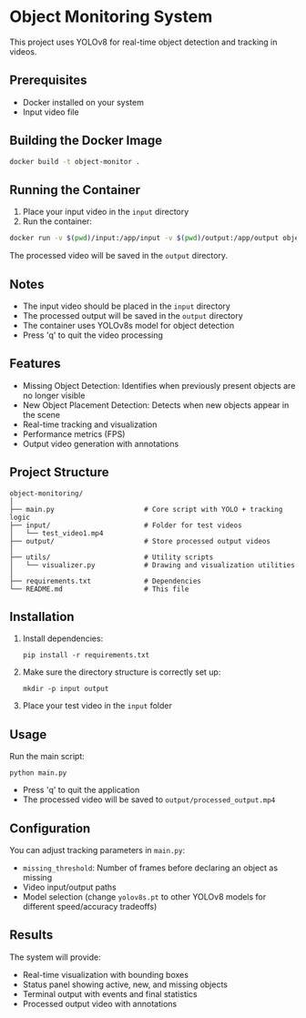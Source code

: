 # Object Monitoring System

This project uses YOLOv8 for real-time object detection and tracking in videos.

## Prerequisites

- Docker installed on your system
- Input video file

## Building the Docker Image

```bash
docker build -t object-monitor .
```

## Running the Container

1. Place your input video in the `input` directory
2. Run the container:

```bash
docker run -v $(pwd)/input:/app/input -v $(pwd)/output:/app/output object-monitor
```

The processed video will be saved in the `output` directory.

## Notes

- The input video should be placed in the `input` directory
- The processed output will be saved in the `output` directory
- The container uses YOLOv8s model for object detection
- Press 'q' to quit the video processing

## Features

- Missing Object Detection: Identifies when previously present objects are no longer visible
- New Object Placement Detection: Detects when new objects appear in the scene
- Real-time tracking and visualization
- Performance metrics (FPS)
- Output video generation with annotations

## Project Structure

```
object-monitoring/
│
├── main.py                      # Core script with YOLO + tracking logic
├── input/                       # Folder for test videos
│   └── test_video1.mp4
├── output/                      # Store processed output videos
│
├── utils/                       # Utility scripts
│   └── visualizer.py            # Drawing and visualization utilities
│
├── requirements.txt             # Dependencies
└── README.md                    # This file
```

## Installation

1. Install dependencies:
   ```
   pip install -r requirements.txt
   ```

2. Make sure the directory structure is correctly set up:
   ```
   mkdir -p input output
   ```

3. Place your test video in the `input` folder

## Usage

Run the main script:

```
python main.py
```

- Press 'q' to quit the application
- The processed video will be saved to `output/processed_output.mp4`

## Configuration

You can adjust tracking parameters in `main.py`:

- `missing_threshold`: Number of frames before declaring an object as missing
- Video input/output paths
- Model selection (change `yolov8s.pt` to other YOLOv8 models for different speed/accuracy tradeoffs)

## Results

The system will provide:
- Real-time visualization with bounding boxes
- Status panel showing active, new, and missing objects
- Terminal output with events and final statistics
- Processed output video with annotations